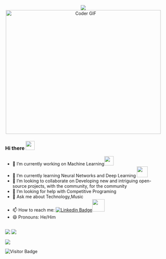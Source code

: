 


 <br><p align = "center"><img src="https://raw.githubusercontent.com/fnky/fnky/fnky/img/fan-1.gif"><br>
    <img src="https://media.giphy.com/media/SWoSkN6DxTszqIKEqv/giphy.gif" alt="Coder GIF" width="500" height="400"></p>
### Hi there <img src="https://github.com/TheDudeThatCode/TheDudeThatCode/blob/master/Assets/Hi.gif" width="29px">
- 🔭 I’m currently working on Machine Learning<img src="https://media.giphy.com/media/WUlplcMpOCEmTGBtBW/giphy.gif" width="30">
- 🌱 I’m currently learning Neural Networks and Deep Learning <img src="https://github.com/raghavk16/raghavk16/blob/master/giphy.webp" width="35" />
- 👯 I’m looking to collaborate on Developing new and intriguing open-source projects, with the community, for the community
- 🤔 I’m looking for help with Competitive Programing
- 💬 Ask me about Technology,Music
- 📫 How to reach me: [![Linkedin Badge](https://img.shields.io/badge/-GurkiratSingh-blue?style=flat-square&logo=Linkedin&logoColor=white&link=https://www.linkedin.com/in/gurkirat-singh-87901a169/)](https://www.linkedin.com/in/gurkirat-singh-87901a169/)<img src="https://github.com/raghavk16/raghavk16/blob/master/connected.gif" width="40">
- 😄 Pronouns: He/Him
<br>
<img src="https://github-readme-stats.vercel.app/api?username=gurkiratsingh-1&&show_icons=true&title_color=ffffff&icon_color=bb2acf&text_color=daf7dc&bg_color=151515">

<img src="https://github-readme-stats.vercel.app/api/top-langs/?username=gurkiratsingh-1&hide=css,html&theme=tokyonight">

![](https://github-readme-stats.vercel.app/api?username=gurkiratsingh-1&show_icons=true)

![Visitor Badge](https://visitor-badge.laobi.icu/badge?page_id=gurkiratsingh-1)
<!--
[**Connect via LinkedIn**](https://www.linkedin.com/in/gurkirat-singh-87901a169/)
- ⚡ Fun fact: ...
-->
